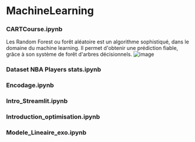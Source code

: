 # MachineLearning

### CARTCourse.ipynb
Les Random Forest ou forêt aléatoire est un algorithme sophistiqué, dans le domaine du machine learning. Il permet d'obtenir une prédiction fiable, grâce à son système de forêt d'arbres décisionnels. 
![image](https://user-images.githubusercontent.com/58144828/150552374-2817ea56-1214-4789-9c1d-dfb70be239de.png)

### Dataset NBA Players stats.ipynb

### Encodage.ipynb

### Intro_Streamlit.ipynb

### Introduction_optimisation.ipynb

### Modele_Lineaire_exo.ipynb
